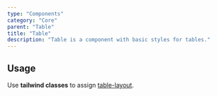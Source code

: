 ```yaml
---
type: "Components"
category: "Core"
parent: "Table"
title: "Table"
description: "Table is a component with basic styles for tables."
---
```


## Usage

<demo>
  <demoinline src="demos/components/table/usage">
  </demoinline>
</demo>

Use **tailwind classes** to assign [table-layout](https://tailwindcss.com/docs/table-layout).

<demo>
  <demoinline src="demos/components/table/usage-fixed">
  </demoinline>
</demo>
